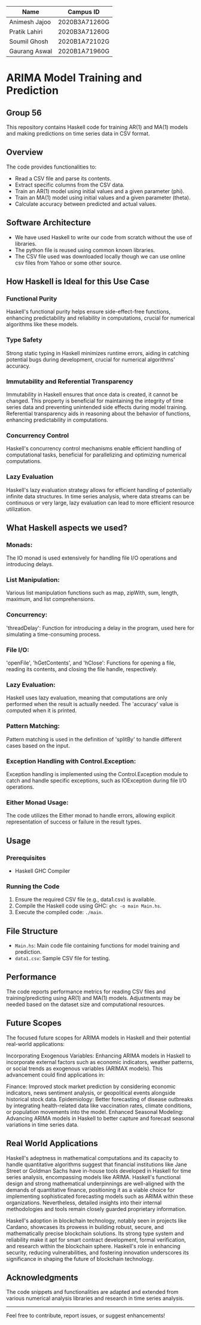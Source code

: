 | Name             | Campus ID     |
|------------------|---------------|
| Animesh Jajoo    | 2020B3A71260G |
| Pratik Lahiri    | 2020B3A71260G |
| Soumil Ghosh     | 2020B1A72102G |
| Gaurang Aswal    | 2020B1A71960G |
# ARIMA Model Training and Prediction
## Group 56

This repository contains Haskell code for training AR(1) and MA(1) models and making predictions on time series data in CSV format.

## Overview

The code provides functionalities to:
- Read a CSV file and parse its contents.
- Extract specific columns from the CSV data.
- Train an AR(1) model using initial values and a given parameter (phi).
- Train an MA(1) model using initial values and a given parameter (theta).
- Calculate accuracy between predicted and actual values.

## Software Architecture
- We have used Haskell to write our code from scratch without the use of libraries.
- The python file is reused using common known libraries.
- The CSV file used was downloaded locally though we can use online csv files from Yahoo or some other source.

## How Haskell is Ideal for this Use Case

### Functional Purity
Haskell's functional purity helps ensure side-effect-free functions, enhancing predictability and reliability in computations, crucial for numerical algorithms like these models.

### Type Safety
Strong static typing in Haskell minimizes runtime errors, aiding in catching potential bugs during development, crucial for numerical algorithms' accuracy.

### Immutability and Referential Transparency
Immutability in Haskell ensures that once data is created, it cannot be changed. This property is beneficial for maintaining the integrity of time series data and preventing unintended side effects during model training. Referential transparency aids in reasoning about the behavior of functions, enhancing predictability in computations.

### Concurrency Control
Haskell's concurrency control mechanisms enable efficient handling of computational tasks, beneficial for parallelizing and optimizing numerical computations.

### Lazy Evaluation
Haskell's lazy evaluation strategy allows for efficient handling of potentially infinite data structures. In time series analysis, where data streams can be continuous or very large, lazy evaluation can lead to more efficient resource utilization.

## What Haskell aspects we used?

### Monads: 
The IO monad is used extensively for handling file I/O operations and introducing delays.

### List Manipulation: 
Various list manipulation functions such as map, zipWith, sum, length, maximum, and list comprehensions.

### Concurrency: 
'threadDelay': Function for introducing a delay in the program, used here for simulating a time-consuming process.

### File I/O: 
'openFile', 'hGetContents', and 'hClose': Functions for opening a file, reading its contents, and closing the file handle, respectively.

### Lazy Evaluation: 
Haskell uses lazy evaluation, meaning that computations are only performed when the result is actually needed. The 'accuracy' value is computed when it is printed.

### Pattern Matching: 
Pattern matching is used in the definition of 'splitBy' to handle different cases based on the input.

### Exception Handling with Control.Exception:
Exception handling is implemented using the Control.Exception module to catch and handle specific exceptions, such as IOException during file I/O operations.

### Either Monad Usage:
The code utilizes the Either monad to handle errors, allowing explicit representation of success or failure in the result types.

## Usage

### Prerequisites
- Haskell GHC Compiler

### Running the Code
1. Ensure the required CSV file (e.g., data1.csv) is available.
2. Compile the Haskell code using GHC: `ghc -o main Main.hs`.
3. Execute the compiled code: `./main`.

## File Structure

- `Main.hs`: Main code file containing functions for model training and prediction.
- `data1.csv`: Sample CSV file for testing.

## Performance

The code reports performance metrics for reading CSV files and training/predicting using AR(1) and MA(1) models. Adjustments may be needed based on the dataset size and computational resources.

## Future Scopes

The focused future scopes for ARIMA models in Haskell and their potential real-world applications:

Incorporating Exogenous Variables:
Enhancing ARIMA models in Haskell to incorporate external factors such as economic indicators, weather patterns, or social trends as exogenous variables (ARIMAX models). This advancement could find applications in:

Finance: Improved stock market prediction by considering economic indicators, news sentiment analysis, or geopolitical events alongside historical stock data.
Epidemiology: Better forecasting of disease outbreaks by integrating health-related data like vaccination rates, climate conditions, or population movements into the model.
Enhanced Seasonal Modeling:
Advancing ARIMA models in Haskell to better capture and forecast seasonal variations in time series data.

## Real World Applications

Haskell's adeptness in mathematical computations and its capacity to handle quantitative algorithms suggest that financial institutions like Jane Street or Goldman Sachs have in-house tools developed in Haskell for time series analysis, encompassing models like ARIMA. Haskell's functional design and strong mathematical underpinnings are well-aligned with the demands of quantitative finance, positioning it as a viable choice for implementing sophisticated forecasting models such as ARIMA within these organizations. Nevertheless, detailed insights into their internal methodologies and tools remain closely guarded proprietary information.

Haskell's adoption in blockchain technology, notably seen in projects like Cardano, showcases its prowess in building robust, secure, and mathematically precise blockchain solutions. Its strong type system and reliability make it apt for smart contract development, formal verification, and research within the blockchain sphere. Haskell's role in enhancing security, reducing vulnerabilities, and fostering innovation underscores its significance in shaping the future of blockchain technology.

## Acknowledgments

The code snippets and functionalities are adapted and extended from various numerical analysis libraries and research in time series analysis.

---

Feel free to contribute, report issues, or suggest enhancements!
